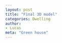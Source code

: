 ```yaml
---
layout: post
title: "Final 3D model"
categories: Dwelling
author:
- Lucas
meta: "Green house"
---
```


